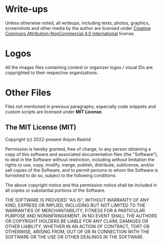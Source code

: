 # Write-ups

Unless otherwise noted, all writeups, including texts, photos, graphics, screenshots and other media by the author are licensed under [Creative Commons Attribution-NonCommercial 4.0 International](https://creativecommons.org/licenses/by-nc/4.0/) license.

# Logos
All the images files containing contest or organizer logos / visual IDs are copyrighted to their respective organizations.

# Other Files
Files not mentioned in previous paragraphs, especially code snippets and custom scripts are licensed under **MIT License**.

## The MIT License (MIT)

Copyright (c) 2022-present Anjum Rashid

Permission is hereby granted, free of charge, to any person obtaining a copy of this software and associated documentation files (the "Software"), to deal in the Software without restriction, including without limitation the rights to use, copy, modify, merge, publish, distribute, sublicense, and/or sell copies of the Software, and to permit persons to whom the Software is furnished to do so, subject to the following conditions:

The above copyright notice and this permission notice shall be included in all copies or substantial portions of the Software.

THE SOFTWARE IS PROVIDED "AS IS", WITHOUT WARRANTY OF ANY KIND, EXPRESS OR IMPLIED, INCLUDING BUT NOT LIMITED TO THE WARRANTIES OF MERCHANTABILITY, FITNESS FOR A PARTICULAR PURPOSE AND NONINFRINGEMENT. IN NO EVENT SHALL THE AUTHORS OR COPYRIGHT HOLDERS BE LIABLE FOR ANY CLAIM, DAMAGES OR OTHER LIABILITY, WHETHER IN AN ACTION OF CONTRACT, TORT OR OTHERWISE, ARISING FROM, OUT OF OR IN CONNECTION WITH THE SOFTWARE OR THE USE OR OTHER DEALINGS IN THE SOFTWARE.
